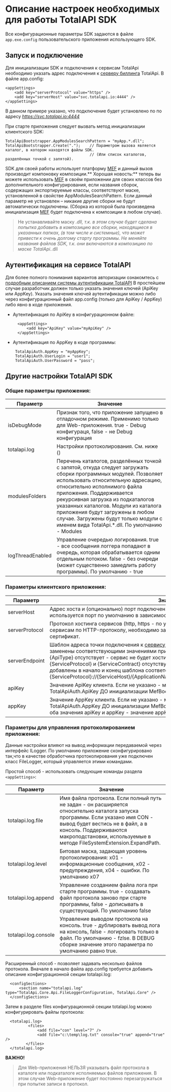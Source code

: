 Описание настроек  необходимых для работы TotalAPI SDK
================================================================
Все конфигурационные параметры SDK задаются в файле `app.exe.config` пользовательского приложения использующего SDK. 

Запуск и подключение
---------------------------------------------------------------
Для инициализации SDK и подключения к сервисам TotalApi необходимо указать адрес подключения к [серверу биллинга]() TotalApi. 
В файле app.config:  

    <appSettings>
    	<add key="serverProtocol" value="https" />
    	<add key="serverHost" value="svc.totalapi.io:4444" />
    </appSettings>
В данном примере указано, что подключение будет установлено по  по адресу *https://svc.totalapi.io:4444* 

При старте приложения следует вызвать метод инициализации клиентского SDK:
    
    TotalApiBootstrapper.AppModulesSearchPattern = "myApp.*.dll";
    TotalApiBootstrapper.Create(".");    // Параметром вызова является каталог, в котором находятся файлы SDK. 
                                         // (Или список каталогов, разделённых точкой с запятой).

SDK для своей работы использует платформу [MEF](http://bit.do/bE73V) и данный вызов производит компоновку композиции.** Хорошая новость:** теперь вы можете использовать [MEF](http://bit.do/bE73V) в своём приложении для своих классов без дополнительного конфигурирования, если названия сборок, содержащих экспортируемые классы, соответствуют маске, установленной в свойстве AppModulesSearchPattern. Если данный параметр не установлен – никакие другие сборки не будут автоматически подключены. (Сборка из которой была произведена инициализация [MEF](http://bit.do/bE73V) будет подключена к композиции в любом случае). 
> Не устанавливайте маску *.dll, т.к. в этом случае будет сделана попытка добавить в композицию все сборки, находящиеся в указанных папках, (в том числе и системные), что может привести к очень долгому старту программы.
> Не меняйте названия файлов SDK, т.к. они включаются в композицию по маске  TotalApi.*.dll

Аутентификация на сервисе TotalAPI
--------------------------------------------------------------------
Для более полного понимания вариантов авторизации ознакомтесь с [подробным описанием системы аутентификации TotalAPI]()
В простейшем случае разработчик должен только указать значения  ключей (ApiKey или AppKey). 
Указать значения ключей аутентификации можно либо через конфигурационный файл app.config (только для ApiKey / AppKey) либо явно в коде приложения.
* Аутентификация по ApiKey в конфигурационном файле:

    	<appSettings>
		    <add key="ApiKey" value="myApiKey" />
    	</appSettings>
    
*  Аутентификация по AppKey в коде программы:

		TotalApiAuth.AppKey = "myAppKey";
		TotalApiAuth.UserLogin = "user1";	
		TotalApiAuth.UserPassword = "pass";

Другие настройки TotalAPI SDK
--------------------------------------------------------------------
### Общие параметры приложения:	   

| Параметр |Значение|
|------------------|---------------|
|isDebugMode 		| Признак того, что приложение запущено в отладочном режиме. Применимо только для Web-приложения. true - Debug конфигураця, false - не Debug конфигурация|
|totalapi.log		| Настройки протоколирования. См. ниже ()|
|modulesFolders	| Перечень каталогов, разделённых точкой с запятой, откуда следует загружать сборки программных модулей. Позволяет использовать относительную адресацию, относительно исполнимого файла приложения. Поддерживается рекурсивная загрузка из подкаталогов указанных каталогов. Модули из каталога приложения будут загружены в любом случае. Загружены будут только модули с именем вида TotalApi.*.dll. По умолчанию - Modules|
|logThreadEnabled	| Управление очередью логирования. true - все сообщения логгера попадают в очередь, которая обрабатывается одним отдельным потоком. false - без очереди (может существенно замедлить работу программы). По умолчанию - true|

### Параметры клиентского приложения:

| Параметр |Значение|
|---------------|---------------|
| serverHost	|Адрес хоста и (опционально) порт подключения к сервису биллинга. Если порт не указан - используется порт по умолчанию в зависимости от протокола. По умолчанию - localhost |
| serverProtocol|Протокол хостинга сервисов (http, https - по умолчанию). Для возможности подключения к сервисам по HTTP-протоколу, необходимо зарегистрировать и замапить на указанный порт сертификат. |
| serverEndpoint|Шаблон адреса точки подключения к [сервису биллинга](). Шаблоны  в фигурных скобках будут заменены соответствующими значениями при построении адреса. Если макроопределение {ApiType} отсутствует - сервис не будет хостить WebApi сервисы. Если макроопределения {ServiceProtocol} и {ServiceContract} отсутствуют в шаблоне - они будут автоматически добавлены в начало и конец шаблона соответственно. По умолчанию* {ServiceProtocol}://{ServiceHost}/{ApplicationName}/api/{ApiVersion}/{ApiType}/{ServiceContract}*||
| apiKey		|Значение ApiKey клиента. Если не указано - можно установить программно свойство TotalApiAuth.ApiKey ДО инициализации MefBootstrapper'a. |
| appKey		|Значение AppKey клиента. Если не указано - можно установить программно свойство TotalApiAuth.AppKey ДО инициализации MefBootstrapper'a. если установлено одновременно оба значения apiKey и appKey - значение appKey игнорируется.|

### Параметры для управления протоколированием приложения:
Данные настройки влияют на вывод информации передаваемой через интерфейс ILogger. По умолчанию приложение сконфигурировано так,что в качестве обработчика протоколирования уже подключен класс FileLogger, который управляется этими командами.

Простой способ - использовать следующие команды раздела `<appSettings>`:

| Параметр |Значение|
|---------------|---------------|
|totalapi.log.file 		| Имя файла протокола. Если полный путь не задан - он расширяется относительно каталога запуска программы. Если указано имя CON - вывод будет вестись не в файл, а в консоль. Поддерживаются макроподстановки, используемые в методе FileSystemExtension.ExpandPath.|
|totalapi.log.level 	        | Битовая маска, задающая уровень протоколирования: x01 - информационные сообщения, x02 - предупреждения, x04 - ошибки. По умолчанию x07|
|totalapi.log.append 	| Управление созданием файла лога при старте программы. true - создавать файл протокола заново при старте программы, false - дописывать в существующий. По умолчанию false|
|totalapi.log.console 	| Управление выводом протокола на консоль. true - дублировать вывод лога на консоль, false - логировать только в файл. По умолчанию - fzlse. В DEBUG сборке значение этого параметра по умолчанию равно true.|

Расширенный способ - позволяет задавать несколько файлов протокола. Вначале в начало файла app.config требуется добавить описание конфигурационной секции totalapi.log:

	  <configSections>
		  <section name="totalapi.log" type="TotalApi.Core.Api.FileLoggerConfiguration, TotalApi.Core" />
	  </configSections>  

Затем в разделе files конфигурационной секции totalapi.log можно конфигурировать файлы протокола:

	  <totalapi.log>
              <files>
                  <add file="con" level="7" />
                  <add file="c:\temp\log.txt" console="true" append="true" />
             </files>
      </totalapi.log>

**ВАЖНО!**
> Для Web-приложения НЕЛЬЗЯ указывать файл протокола в каталоге или подкаталоге исполняемых файлов приложения.  В этом случае Web-приложение будет постоянно перезагружаться при попытке записи в протокол.